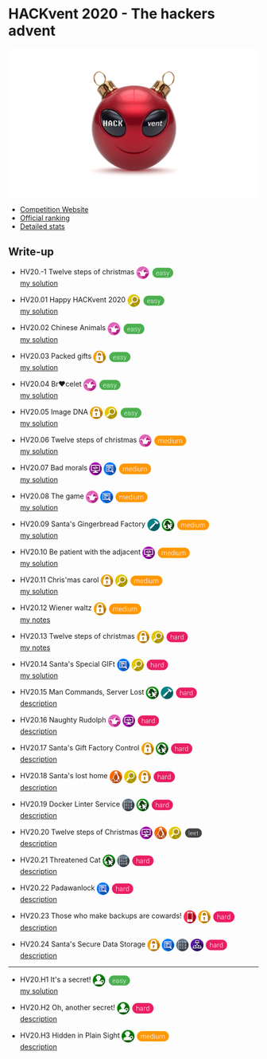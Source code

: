 # HACKvent 2020 - The hackers advent

![Logo](Logo.png)

- [Competition Website](https://competition.hacking-lab.com/events/1)
- [Official ranking](https://ranking.competition.hacking-lab.com)
- [Detailed stats](https://hackvent-stats.herokuapp.com)

## Write-up

- HV20.-1 Twelve steps of christmas
  <img src="_resources/19_fun.png" style="height:1.8em;vertical-align:middle;">
  <img src="_resources/easy.png" style="height:1.8em;vertical-align:middle;">  
  [my solution](-1/)

- HV20.01 Happy HACKvent 2020
  <img src="_resources/05_forensic.png" style="height:1.8em;vertical-align:middle;">
  <img src="_resources/easy.png" style="height:1.8em;vertical-align:middle;">  
  [my solution](01/)

- HV20.02 Chinese Animals
  <img src="_resources/19_fun.png" style="height:1.8em;vertical-align:middle;">
  <img src="_resources/easy.png" style="height:1.8em;vertical-align:middle;">  
  [my solution](02/)

- HV20.03 Packed gifts
  <img src="_resources/03_crypto.png" style="height:1.8em;vertical-align:middle;">
  <img src="_resources/easy.png" style="height:1.8em;vertical-align:middle;">  
  [my solution](03/)

- HV20.04 Br❤️celet
  <img src="_resources/19_fun.png" style="height:1.8em;vertical-align:middle;">
  <img src="_resources/easy.png" style="height:1.8em;vertical-align:middle;">  
  [my solution](04/)

- HV20.05 Image DNA
  <img src="_resources/03_crypto.png" style="height:1.8em;vertical-align:middle;">
  <img src="_resources/05_forensic.png" style="height:1.8em;vertical-align:middle;">
  <img src="_resources/easy.png" style="height:1.8em;vertical-align:middle;">  
  [my solution](05/)

- HV20.06 Twelve steps of christmas
  <img src="_resources/19_fun.png" style="height:1.8em;vertical-align:middle;">
  <img src="_resources/medium.png" style="height:1.8em;vertical-align:middle;">  
  [my solution](06/)

- HV20.07 Bad morals
  <img src="_resources/10_programming.png" style="height:1.8em;vertical-align:middle;">
  <img src="_resources/04_reverse_engineering.png" style="height:1.8em;vertical-align:middle;">
  <img src="_resources/medium.png" style="height:1.8em;vertical-align:middle;">  
  [my solution](07/)

- HV20.08 The game
  <img src="_resources/19_fun.png" style="height:1.8em;vertical-align:middle;">
  <img src="_resources/04_reverse_engineering.png" style="height:1.8em;vertical-align:middle;">
  <img src="_resources/medium.png" style="height:1.8em;vertical-align:middle;">  
  [my solution](08/)

- HV20.09 Santa's Gingerbread Factory
  <img src="_resources/06_penetration_testing.png" style="height:1.8em;vertical-align:middle;">
  <img src="_resources/01_web_security.png" style="height:1.8em;vertical-align:middle;">
  <img src="_resources/medium.png" style="height:1.8em;vertical-align:middle;">  
  [my solution](09/)

- HV20.10 Be patient with the adjacent
  <img src="_resources/10_programming.png" style="height:1.8em;vertical-align:middle;">
  <img src="_resources/medium.png" style="height:1.8em;vertical-align:middle;">  
  [my solution](10/)

- HV20.11 Chris'mas carol
  <img src="_resources/03_crypto.png" style="height:1.8em;vertical-align:middle;">
  <img src="_resources/05_forensic.png" style="height:1.8em;vertical-align:middle;">
  <img src="_resources/medium.png" style="height:1.8em;vertical-align:middle;">  
  [my solution](11/)

- HV20.12 Wiener waltz
  <img src="_resources/03_crypto.png" style="height:1.8em;vertical-align:middle;">
  <img src="_resources/medium.png" style="height:1.8em;vertical-align:middle;">  
  [my notes](12/)

- HV20.13 Twelve steps of christmas
  <img src="_resources/03_crypto.png" style="height:1.8em;vertical-align:middle;">
  <img src="_resources/05_forensic.png" style="height:1.8em;vertical-align:middle;">
  <img src="_resources/hard.png" style="height:1.8em;vertical-align:middle;">  
  [my notes](13/)

- HV20.14 Santa's Special GIFt
  <img src="_resources/04_reverse_engineering.png" style="height:1.8em;vertical-align:middle;">
  <img src="_resources/05_forensic.png" style="height:1.8em;vertical-align:middle;">
  <img src="_resources/hard.png" style="height:1.8em;vertical-align:middle;">  
  [my solution](14/)

- HV20.15 Man Commands, Server Lost
  <img src="_resources/01_web_security.png" style="height:1.8em;vertical-align:middle;">
  <img src="_resources/06_penetration_testing.png" style="height:1.8em;vertical-align:middle;">
  <img src="_resources/hard.png" style="height:1.8em;vertical-align:middle;">  
  [description](15/)

- HV20.16 Naughty Rudolph
  <img src="_resources/19_fun.png" style="height:1.8em;vertical-align:middle;">
  <img src="_resources/10_programming.png" style="height:1.8em;vertical-align:middle;">
  <img src="_resources/hard.png" style="height:1.8em;vertical-align:middle;">  
  [description](16/)

- HV20.17 Santa's Gift Factory Control
  <img src="_resources/03_crypto.png" style="height:1.8em;vertical-align:middle;">
  <img src="_resources/01_web_security.png" style="height:1.8em;vertical-align:middle;">
  <img src="_resources/hard.png" style="height:1.8em;vertical-align:middle;">  
  [description](17/)

- HV20.18 Santa's lost home
  <img src="_resources/11_linux.png" style="height:1.8em;vertical-align:middle;">
  <img src="_resources/05_forensic.png" style="height:1.8em;vertical-align:middle;">
  <img src="_resources/03_crypto.png" style="height:1.8em;vertical-align:middle;">
  <img src="_resources/hard.png" style="height:1.8em;vertical-align:middle;">  
  [description](18/)

- HV20.19 Docker Linter Service
  <img src="_resources/02_exploitation.png" style="height:1.8em;vertical-align:middle;">
  <img src="_resources/01_web_security.png" style="height:1.8em;vertical-align:middle;">
  <img src="_resources/hard.png" style="height:1.8em;vertical-align:middle;">  
  [description](19/)

- HV20.20 Twelve steps of Christmas
  <img src="_resources/10_programming.png" style="height:1.8em;vertical-align:middle;">
  <img src="_resources/11_linux.png" style="height:1.8em;vertical-align:middle;">
  <img src="_resources/05_forensic.png" style="height:1.8em;vertical-align:middle;">
  <img src="_resources/leet.png" style="height:1.8em;vertical-align:middle;">  
  [description](20/)

- HV20.21 Threatened Cat
  <img src="_resources/01_web_security.png" style="height:1.8em;vertical-align:middle;">
  <img src="_resources/02_exploitation.png" style="height:1.8em;vertical-align:middle;">
  <img src="_resources/hard.png" style="height:1.8em;vertical-align:middle;">  
  [description](21/)

- HV20.22 Padawanlock
  <img src="_resources/04_reverse_engineering.png" style="height:1.8em;vertical-align:middle;">
  <img src="_resources/hard.png" style="height:1.8em;vertical-align:middle;">  
  [description](22/)

- HV20.23 Those who make backups are cowards!
  <img src="_resources/15_ios.png" style="height:1.8em;vertical-align:middle;">
  <img src="_resources/03_crypto.png" style="height:1.8em;vertical-align:middle;">
  <img src="_resources/hard.png" style="height:1.8em;vertical-align:middle;">  
  [description](23/)

- HV20.24 Santa's Secure Data Storage
  <img src="_resources/03_crypto.png" style="height:1.8em;vertical-align:middle;">
  <img src="_resources/04_reverse_engineering.png" style="height:1.8em;vertical-align:middle;">
  <img src="_resources/02_exploitation.png" style="height:1.8em;vertical-align:middle;">
  <img src="_resources/07_network_security.png" style="height:1.8em;vertical-align:middle;">
  <img src="_resources/hard.png" style="height:1.8em;vertical-align:middle;">  
  [description](24/)

---

- HV20.H1 It's a secret!
  <img src="_resources/21_open_source_intelligence.png" style="height:1.8em;vertical-align:middle;">
  <img src="_resources/easy.png" style="height:1.8em;vertical-align:middle;">  
  [my solution](H1/)

- HV20.H2 Oh, another secret!
  <img src="_resources/21_open_source_intelligence.png" style="height:1.8em;vertical-align:middle;">
  <img src="_resources/hard.png" style="height:1.8em;vertical-align:middle;">  
  [description](H2/)

- HV20.H3 Hidden in Plain Sight
  <img src="_resources/21_open_source_intelligence.png" style="height:1.8em;vertical-align:middle;">
  <img src="_resources/medium.png" style="height:1.8em;vertical-align:middle;">  
  [description](H3/)

